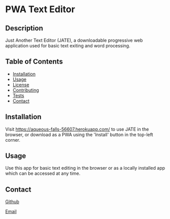 # PWA Text Editor

## Description
    
Just Another Text Editor (JATE), a downloadable progressive web application used for basic text exiting and word processing.
    
## Table of Contents
    
* [Installation](#installation)
* [Usage](#usage)
* [License](#license)
* [Contributing](#contributing)
* [Tests](#tests)
* [Contact](#contact)

## Installation
    
Visit https://aqueous-falls-56607.herokuapp.com/ to use JATE in the browser, or download as a PWA using the 'Install' button in the top-left corner. 
    
## Usage
    
Use this app for basic text editing in the browser or as a locally installed app which can be accessed at any time.
        
## Contact
    
[Github](https://www.github.com/cplancich)

[Email](mailto:cplanc@uw.edu)

